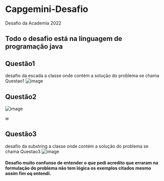 # Capgemini-Desafio
Desafio da Academia 2022



## Todo o desafio está na linguagem de programação java

## Questão1 
 desafio da escada a classe onde contém a solução do problema se chama Questao1
 ![image](https://user-images.githubusercontent.com/90639040/154877183-978abf75-74b4-47a0-b085-4112ec8d9060.png)

 ## Questão2
 ![image](https://user-images.githubusercontent.com/90639040/154877141-fde56d7d-22ff-46bb-8793-705f77fff0d8.png)



w
 
 ## Questão3 
  desafio da substring  a classe onde contém a solução do problema se chama Questao3
 ![image](https://user-images.githubusercontent.com/90639040/154877080-10e8e681-be07-4a61-9f7a-83b8517cdc98.png)


 #### Desafio muito confunso de entender o que pedi acredito que erraram na formulação do problema não tem lógica os exemplos citados mesmo assim fim oq entendi.
    
